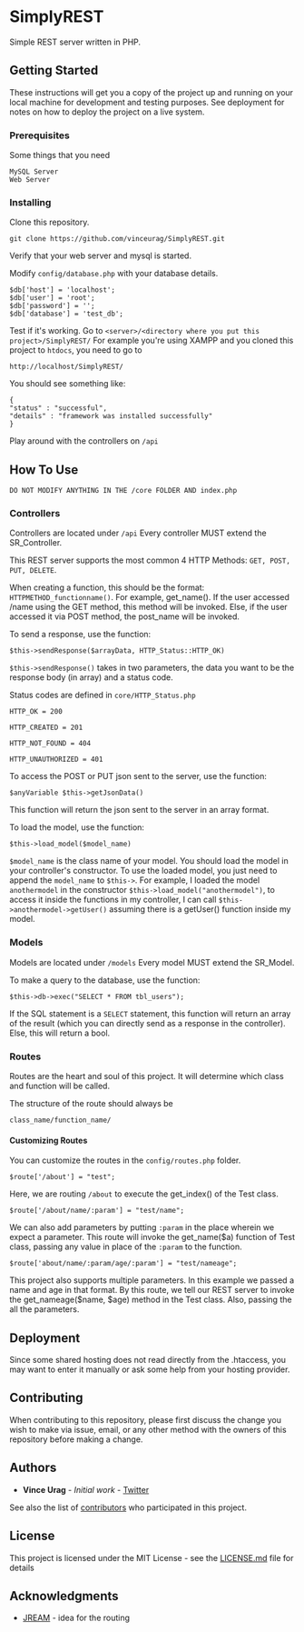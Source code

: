 # SimplyREST
Simple REST server written in PHP.

## Getting Started

These instructions will get you a copy of the project up and running on your local machine for development and testing purposes. See deployment for notes on how to deploy the project on a live system.

### Prerequisites

Some things that you need

```
MySQL Server
Web Server
```

### Installing

Clone this repository.

```
git clone https://github.com/vinceurag/SimplyREST.git
```

Verify that your web server and mysql is started.

Modify ```config/database.php``` with your database details.
```
$db['host'] = 'localhost';
$db['user'] = 'root';
$db['password'] = '';
$db['database'] = 'test_db';
```

Test if it's working.
Go to ```<server>/<directory where you put this project>/SimplyREST/```
For example you're using XAMPP and you cloned this project to ```htdocs```, you need to go to
```
http://localhost/SimplyREST/
```
You should see something like:

```
{
"status" : "successful",
"details" : "framework was installed successfully"
}
```

Play around with the controllers on ```/api```

## How To Use

``` DO NOT MODIFY ANYTHING IN THE /core FOLDER AND index.php ```

### Controllers

Controllers are located under ```/api```
Every controller MUST extend the SR_Controller.

This REST server supports the most common 4 HTTP Methods: ```GET, POST, PUT, DELETE```.

When creating a function, this should be the format: ```HTTPMETHOD_functionname()```. For example, get_name().
If the user accessed /name using the GET method, this method will be invoked. Else, if the user accessed it via POST method, the post_name will be invoked.

To send a response, use the function:
```
$this->sendResponse($arrayData, HTTP_Status::HTTP_OK)
```
```$this->sendResponse()``` takes in two parameters, the data you want to be the response body (in array) and a status code.

Status codes are defined in ```core/HTTP_Status.php```
```
HTTP_OK = 200

HTTP_CREATED = 201

HTTP_NOT_FOUND = 404

HTTP_UNAUTHORIZED = 401
```

To access the POST or PUT json sent to the server, use the function:
```
$anyVariable $this->getJsonData()
```
This function will return the json sent to the server in an array format.

To load the model, use the function:
```
$this->load_model($model_name)
```
```$model_name``` is the class name of your model. You should load the model in your controller's constructor. To use the loaded model, you just need to append the ```model_name``` to ```$this->```. For example, I loaded the model ```anothermodel``` in the constructor ```$this->load_model("anothermodel")```, to access it inside the functions in my controller, I can call ```$this->anothermodel->getUser()``` assuming there is a getUser()  function inside my model.

### Models

Models are located under ```/models```
Every model MUST extend the SR_Model.

To make a query to the database, use the function:
```
$this->db->exec("SELECT * FROM tbl_users");
```
If the SQL statement is a ```SELECT``` statement, this function will return an array of the result (which you can directly send as a response in the controller). Else, this will return a bool.

### Routes

Routes are the heart and soul of this project. It will determine which class and function will be called.

The structure of the route should always be
```
class_name/function_name/
```

#### Customizing Routes

You can customize the routes in the ```config/routes.php``` folder.

```
$route['/about'] = "test";
```
Here, we are routing ```/about``` to execute the get_index() of the Test class.

```
$route['/about/name/:param'] = "test/name";
```
We can also add parameters by putting ```:param``` in the place wherein we expect a parameter.
This route will invoke the get_name($a) function of Test class, passing any value in place of the ```:param``` to the function.

```
$route['about/name/:param/age/:param'] = "test/nameage";
```
This project also supports multiple parameters. In this example we passed a name and age in that format. By this route, we tell our REST server to invoke the get_nameage($name, $age) method in the Test class. Also, passing the all the parameters.



## Deployment

Since some shared hosting does not read directly from the .htaccess, you may want to enter it manually or ask some help from your hosting provider.

## Contributing

When contributing to this repository, please first discuss the change you wish to make via issue, email, or any other method with the owners of this repository before making a change.


## Authors

* **Vince Urag** - *Initial work* - [Twitter](https://twitter.com/MrStreetGrid)

See also the list of [contributors](CONTRIBUTORS.md) who participated in this project.

## License

This project is licensed under the MIT License - see the [LICENSE.md](LICENSE) file for details

## Acknowledgments

* [JREAM](https://bitbucket.org/JREAM/) - idea for the routing
